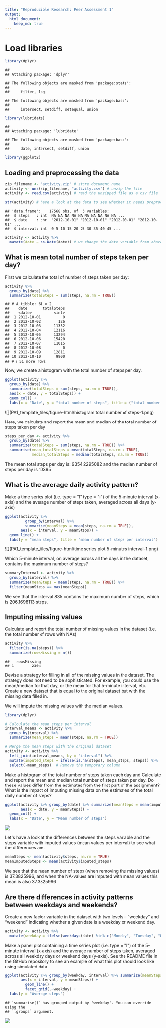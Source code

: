 ```yaml
---
title: "Reproducible Research: Peer Assessment 1"
output: 
  html_document:
    keep_md: true
---
```

# Load libraries

```r
library(dplyr)
```

```
## 
## Attaching package: 'dplyr'
```

```
## The following objects are masked from 'package:stats':
## 
##     filter, lag
```

```
## The following objects are masked from 'package:base':
## 
##     intersect, setdiff, setequal, union
```

```r
library(lubridate)
```

```
## 
## Attaching package: 'lubridate'
```

```
## The following objects are masked from 'package:base':
## 
##     date, intersect, setdiff, union
```

```r
library(ggplot2)
```

## Loading and preprocessing the data


```r
zip_filename <- "activity.zip" # store document name
activity <- unz(zip_filename, "activity.csv") # unzip the file
activity <- read.csv(activity) # read the unzipped file as a csv file

str(activity) # have a look at the data to see whether it needs preprocessing
```

```
## 'data.frame':	17568 obs. of  3 variables:
##  $ steps   : int  NA NA NA NA NA NA NA NA NA NA ...
##  $ date    : chr  "2012-10-01" "2012-10-01" "2012-10-01" "2012-10-01" ...
##  $ interval: int  0 5 10 15 20 25 30 35 40 45 ...
```

```r
activity <- activity %>% 
  mutate(date = as.Date(date)) # we change the date variable from character type to a date variable
```

## What is mean total number of steps taken per day?

First we calculate the total of number of steps taken per day:


```r
activity %>%
  group_by(date) %>%
  summarize(totalSteps = sum(steps, na.rm = TRUE))
```

```
## # A tibble: 61 × 2
##    date       totalSteps
##    <date>          <int>
##  1 2012-10-01          0
##  2 2012-10-02        126
##  3 2012-10-03      11352
##  4 2012-10-04      12116
##  5 2012-10-05      13294
##  6 2012-10-06      15420
##  7 2012-10-07      11015
##  8 2012-10-08          0
##  9 2012-10-09      12811
## 10 2012-10-10       9900
## # ℹ 51 more rows
```

Now, we create a histogram with the total number of steps per day. 


```r
ggplot(activity %>%
  group_by(date) %>%
  summarize(totalSteps = sum(steps, na.rm = TRUE)),
  aes(x = date, y = totalSteps)) +
  geom_col() +
  labs(x = "Date", y = "total number of steps", title = ("total number of steps per day"))
```

![](PA1_template_files/figure-html/histogram total number of steps-1.png)<!-- -->

Here, we calculate and report the mean and median of the total number of steps taken per day


```r
steps_per_day <- activity %>%
  group_by(date) %>%
  summarize(totalSteps = sum(steps, na.rm = TRUE)) %>%
  summarise(mean_totalSteps = mean(totalSteps, na.rm = TRUE),
            median_totalSteps = median(totalSteps, na.rm = TRUE))
```

The mean total steps per day is: 9354.2295082 and the median number of steps per day is 10395

## What is the average daily activity pattern?

Make a time series plot (i.e. 
type = "l"
type = "l") of the 5-minute interval (x-axis) and the average number of steps taken, averaged across all days (y-axis)


```r
ggplot(activity %>%
         group_by(interval) %>%
         summarize(meanSteps = mean(steps, na.rm = TRUE)),
       aes(x = interval, y = meanSteps)) +
  geom_line() +
  labs(y = "mean steps", title = "mean number of steps per interval")
```

![](PA1_template_files/figure-html/time series plot 5-minutes interval-1.png)<!-- -->

Which 5-minute interval, on average across all the days in the dataset, contains the maximum number of steps?


```r
summaryInterval <- activity %>%
  group_by(interval) %>%
  summarize(meanSteps = mean(steps, na.rm = TRUE)) %>%
  filter(meanSteps == max(meanSteps))
```

We see that the interval 835 contains the maximum number of steps, which is 206.1698113 steps.

## Imputing missing values
Calculate and report the total number of missing values in the dataset (i.e. the total number of rows with NAs)


```r
activity %>%
  filter(is.na(steps)) %>%
  summarize(rowsMissing = n())
```

```
##   rowsMissing
## 1        2304
```

Devise a strategy for filling in all of the missing values in the dataset. The strategy does not need to be sophisticated. For example, you could use the mean/median for that day, or the mean for that 5-minute interval, etc. Create a new dataset that is equal to the original dataset but with the missing data filled in.

We will impute the missing values with the median values.


```r
library(dplyr)

# Calculate the mean steps per interval
interval_means <- activity %>%
  group_by(interval) %>%
  summarize(mean_steps = mean(steps, na.rm = TRUE))

# Merge the mean steps with the original dataset
activity <- activity %>%
  left_join(interval_means, by = "interval") %>%
  mutate(imputed_steps = ifelse(is.na(steps), mean_steps, steps)) %>%
  select(-mean_steps)  # Remove the temporary column
```


Make a histogram of the total number of steps taken each day and Calculate and report the mean and median total number of steps taken per day. Do these values differ from the estimates from the first part of the assignment? What is the impact of imputing missing data on the estimates of the total daily number of steps?


```r
ggplot(activity %>% group_by(date) %>% summarize(meanSteps = mean(imputed_steps)), 
       aes(x = date, y = meanSteps)) +
  geom_col() +
  labs(x = "Date", y = "Mean number of steps")
```

![](PA1_template_files/figure-html/unnamed-chunk-1-1.png)<!-- -->

Let's have a look at the differences between the steps variable and the steps variable with imputed values (mean values per interval) to see what the differences are.


```r
meanSteps <- mean(activity$steps, na.rm = TRUE)
meanImputedSteps <- mean(activity$imputed_steps)
```

We see that the mean number of steps (when removing the missing values) is 37.3825996, and when the NA-values are imputed with mean values this mean is also 37.3825996

## Are there differences in activity patterns between weekdays and weekends?
Create a new factor variable in the dataset with two levels – “weekday” and “weekend” indicating whether a given date is a weekday or weekend day.


```r
activity <- activity %>%
  mutate(weekday = ifelse(weekdays(date) %in% c("Monday", "Tuesday", "Wednesday", "Thursday", "Friday"), "weekday", "weekend"))
```

Make a panel plot containing a time series plot (i.e. type = "l") of the 5-minute interval (x-axis) and the average number of steps taken, averaged across all weekday days or weekend days (y-axis). See the README file in the GitHub repository to see an example of what this plot should look like using simulated data.


```r
ggplot(activity %>% group_by(weekday, interval) %>% summarize(meanSteps = mean(imputed_steps)),
       aes(x = interval, y = meanSteps)) +
         geom_line() +
         facet_grid(.~weekday) +
  labs(y = "Average steps")
```

```
## `summarise()` has grouped output by 'weekday'. You can override using the
## `.groups` argument.
```

![](PA1_template_files/figure-html/unnamed-chunk-3-1.png)<!-- -->



